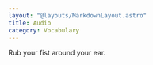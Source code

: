```yaml
---
layout: "@layouts/MarkdownLayout.astro"
title: Audio
category: Vocabulary
---
```


Rub your fist around your ear.
